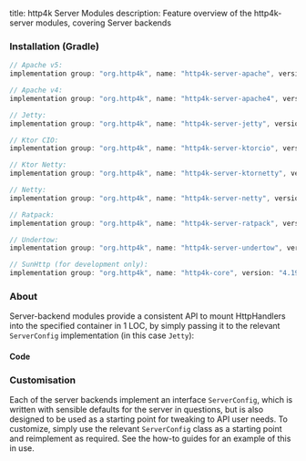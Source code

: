 title: http4k Server Modules
description: Feature overview of the http4k-server modules, covering Server backends

### Installation (Gradle)

```groovy
// Apache v5: 
implementation group: "org.http4k", name: "http4k-server-apache", version: "4.19.3.0"

// Apache v4: 
implementation group: "org.http4k", name: "http4k-server-apache4", version: "4.19.3.0"

// Jetty: 
implementation group: "org.http4k", name: "http4k-server-jetty", version: "4.19.3.0"

// Ktor CIO: 
implementation group: "org.http4k", name: "http4k-server-ktorcio", version: "4.19.3.0"

// Ktor Netty: 
implementation group: "org.http4k", name: "http4k-server-ktornetty", version: "4.19.3.0"

// Netty: 
implementation group: "org.http4k", name: "http4k-server-netty", version: "4.19.3.0"

// Ratpack: 
implementation group: "org.http4k", name: "http4k-server-ratpack", version: "4.19.3.0"

// Undertow: 
implementation group: "org.http4k", name: "http4k-server-undertow", version: "4.19.3.0"

// SunHttp (for development only): 
implementation group: "org.http4k", name: "http4k-core", version: "4.19.3.0"
```

### About
Server-backend modules provide a consistent API to mount HttpHandlers into the specified container in 1 LOC, by 
simply passing it to the relevant `ServerConfig` implementation (in this case `Jetty`):

#### Code [<img class="octocat"/>](https://github.com/http4k/http4k/blob/master/src/docs/guide/reference/servers/example_http.kt)

<script src="https://gist-it.appspot.com/https://github.com/http4k/http4k/blob/master/src/docs/guide/reference/servers/example_http.kt"></script>

### Customisation
Each of the server backends implement an interface `ServerConfig`, which is written with sensible defaults for the server in questions, 
but is also designed to be used as a starting point for tweaking to API user needs. To customize, simply use the relevant `ServerConfig` 
class as a starting point and reimplement as required. See the how-to guides for an example of this in use.
